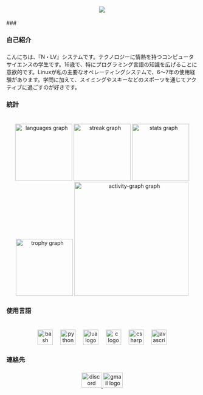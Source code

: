 <h1 align="center">
  <img src="https://readme-typing-svg.herokuapp.com/?font=Righteous&size=40&center=true&vCenter=true&width=1600&height=70&duration=4000&lines=こんにちは、『N・LV』システムです！+👋+" />
</h1>
###

<br clear="both">

###

<h3 align="left">自己紹介</h3>

###

<p align="left">こんにちは、『N・LV』システムです。テクノロジーに情熱を持つコンピュータサイエンスの学生です。16歳で、特にプログラミング言語の知識を広げることに意欲的です。Linuxが私の主要なオペレーティングシステムで、6～7年の使用経験があります。学問に加えて、スイミングやスキーなどのスポーツを通じてアクティブに過ごすのが好きです。</p>

###

<h3 align="left">統計</h3>

###

<br clear="both">

<div align="center">
  <img src="https://github-readme-stats.vercel.app/api/top-langs?username=ohSystemmm&locale=en&hide_title=false&layout=compact&card_width=320&langs_count=5&theme=rose_pine&hide_border=true&order=2&custom_title=Most%20Used%20Languages" height="150" alt="languages graph"  />
  <img src="https://streak-stats.demolab.com?user=ohSystemmm&locale=en&mode=daily&theme=rose_pine&hide_border=true&border_radius=5&date_format=n/j%5B/Y%5D&order=3" height="150" alt="streak graph"  />
  <img src="https://github-readme-stats.vercel.app/api?username=ohSystemmm&hide_title=false&hide_rank=false&show_icons=true&include_all_commits=true&count_private=true&disable_animations=false&theme=rose_pine&locale=en&hide_border=true&order=1" height="150" alt="stats graph"  />
  <img src="https://github-profile-trophy.vercel.app?username=ohSystemmm&theme=tokyonight&column=-1&row=1&margin-w=8&margin-h=8&no-bg=true&no-frame=true&order=4" height="150" alt="trophy graph"  />
  <img src="https://github-readme-activity-graph.vercel.app/graph?username=ohSystemmm&radius=16&theme=elegant&area=true&order=5&hide_border=true" height="300" alt="activity-graph graph"  />
</div>

###

<h3 align="left">使用言語</h3>

###

<br clear="both">

<div align="center">
  <img src="https://skillicons.dev/icons?i=bash" height="40" alt="bash logo"  />
  <img width="12" />
  <img src="https://skillicons.dev/icons?i=py" height="40" alt="python logo"  />
  <img width="12" />
  <img src="https://skillicons.dev/icons?i=lua" height="40" alt="lua logo"  />
  <img width="12" />
  <img src="https://skillicons.dev/icons?i=c" height="40" alt="c logo"  />
  <img width="12" />
  <img src="https://skillicons.dev/icons?i=cs" height="40" alt="csharp logo"  />
  <img width="12" />
  <img src="https://skillicons.dev/icons?i=js" height="40" alt="javascript logo"  />
</div>

###

<h3 align="left">連絡先</h3>

###

<div align="center">
  <a href="https://discordapp.com/users/1228636211384549457" target="_blank">
    <img src="https://raw.githubusercontent.com/maurodesouza/profile-readme-generator/master/src/assets/icons/social/discord/default.svg" width="52" height="40" alt="discord logo"  />
  </a>
  <a href="https://mail.google.com/mail/u/ohSystemmm@gmail.com" target="_blank">
    <img src="https://raw.githubusercontent.com/maurodesouza/profile-readme-generator/master/src/assets/icons/social/gmail/default.svg" width="52" height="40" alt="gmail logo"  />
  </a>
</div>

###
